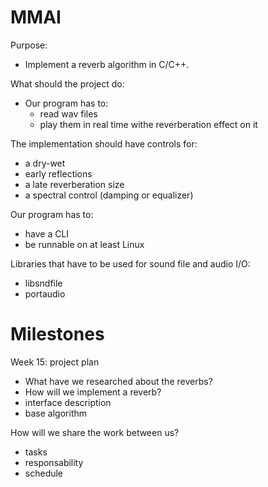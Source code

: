 # MMAI

Purpose:

- Implement a reverb algorithm in C/C++.

What should the project do:
- Our program has to:
  - read wav files
  - play them in real time withe reverberation effect on it
  
The implementation should have controls for:
- a dry-wet
- early reflections
- a late reverberation size
- a spectral control (damping or equalizer)

Our program has to:
- have a CLI
- be runnable on at least Linux

Libraries that have to be used for sound file and audio I/O:
- libsndfile
- portaudio

# Milestones

Week 15: project plan
- What have we researched about the reverbs?
- How will we implement a reverb?
- interface description
- base algorithm

How will we share the work between us?
- tasks
- responsability
- schedule
